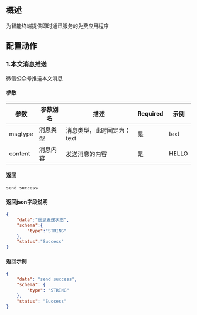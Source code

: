 ## 概述

为智能终端提供即时通讯服务的免费应用程序

## 配置动作

### 1.本文消息推送

微信公众号推送本文消息

#### 参数

| 参数    | 参数别名 | **描述**                   | **Required** | **示例** |
| ------- | -------- | -------------------------- | ------------ | -------- |
| msgtype | 消息类型 | 消息类型，此时固定为：text | 是           | text     |
| content | 消息内容 | 发送消息的内容             | 是           | HELLO    |

#### 返回

```
send success
```


#### 返回json字段说明

```json
{
    "data":"信息发送状态",
    "schema":{
        "type":"STRING"
    },
    "status":"Success"
}
```

#### 返回示例

```json
{
    "data": "send success",
	"schema": {
		"type": "STRING"
	},
    "status": "Success"
}
```
